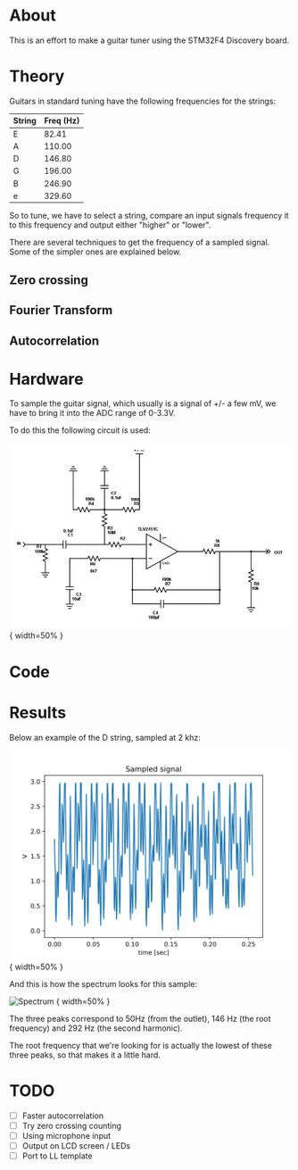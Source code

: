 # About

This is an effort to make a guitar tuner using the STM32F4 Discovery board.

# Theory

Guitars in standard tuning have the following frequencies for the strings:

| String  | Freq (Hz)   |
|---------|-------------|
| E       | 82.41       |
| A       | 110.00      |
| D       | 146.80      |
| G       | 196.00      |
| B       | 246.90      |
| e       | 329.60      |

So to tune, we have to select a string, compare an input signals frequency it to this frequency and output either "higher" or "lower".

There are several techniques to get the frequency of a sampled signal. Some of the simpler ones are explained below.

## Zero crossing

## Fourier Transform

## Autocorrelation

# Hardware
To sample the guitar signal, which usually is a signal of +/- a few mV, we have to bring it into the ADC range of 0-3.3V.

To do this the following circuit is used:

![Circuit](hw/circuit.png?raw=true "Circuit"){ width=50% }

# Code

# Results

Below an example of the D string, sampled at 2 khz:

![DString](images/d_2khz.svg "Sampled Signal"){ width=50% }

And this is how the spectrum looks for this sample:

![Spectrum](images/d_2hz.svg "Spectrum") { width=50% }

The three peaks correspond to 50Hz (from the outlet), 146 Hz (the root frequency) and 292 Hz (the second harmonic).

The root frequency that we're looking for is actually the lowest of these three peaks, so that makes it a little hard.

# TODO

- [ ] Faster autocorrelation
- [ ] Try zero crossing counting
- [ ] Using microphone input
- [ ] Output on LCD screen / LEDs
- [ ] Port to LL template
